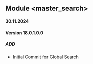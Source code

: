 ## Module <master_search>

#### 30.11.2024
#### Version 18.0.1.0.0
##### ADD
- Initial Commit for Global Search 
